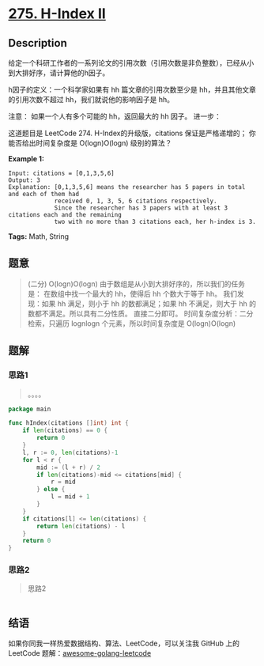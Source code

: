 # [275. H-Index II][title]

## Description

给定一个科研工作者的一系列论文的引用次数（引用次数是非负整数），已经从小到大排好序，请计算他的h因子。

h因子的定义：一个科学家如果有 hh 篇文章的引用次数至少是 hh，并且其他文章的引用次数不超过 hh，我们就说他的影响因子是 hh。

注意： 如果一个人有多个可能的 hh，返回最大的 hh 因子。
进一步：

这道题目是 LeetCode 274. H-Index的升级版，citations 保证是严格递增的；
你能否给出时间复杂度是 O(logn)O(logn) 级别的算法？

**Example 1:**

```
Input: citations = [0,1,3,5,6]
Output: 3 
Explanation: [0,1,3,5,6] means the researcher has 5 papers in total and each of them had 
             received 0, 1, 3, 5, 6 citations respectively. 
             Since the researcher has 3 papers with at least 3 citations each and the remaining 
             two with no more than 3 citations each, her h-index is 3.
```

**Tags:** Math, String

## 题意
> (二分) O(logn)O(logn)
  由于数组是从小到大排好序的，所以我们的任务是：
  在数组中找一个最大的 hh，使得后 hh 个数大于等于 hh。
  我们发现：如果 hh 满足，则小于 hh 的数都满足；如果 hh 不满足，则大于 hh 的数都不满足。所以具有二分性质。
  直接二分即可。
  时间复杂度分析：二分检索，只遍历 lognlogn 个元素，所以时间复杂度是 O(logn)O(logn)

## 题解

### 思路1
> 。。。。

```go
package main

func hIndex(citations []int) int {
	if len(citations) == 0 {
		return 0
	}
	l, r := 0, len(citations)-1
	for l < r {
		mid := (l + r) / 2
		if len(citations)-mid <= citations[mid] {
			r = mid
		} else {
			l = mid + 1
		}
	}
	if citations[l] <= len(citations) {
		return len(citations) - l
	}
	return 0
}
```

### 思路2
> 思路2
```go

```

## 结语

如果你同我一样热爱数据结构、算法、LeetCode，可以关注我 GitHub 上的 LeetCode 题解：[awesome-golang-leetcode][me]

[title]: https://leetcode.com/problems/h-index-ii/
[me]: https://github.com/kylesliu/awesome-golang-leetcode
